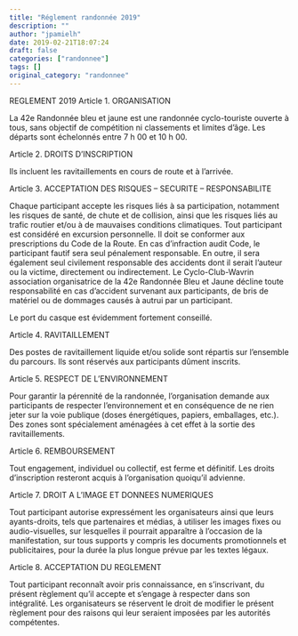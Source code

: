 ```yaml
---
title: "Réglement randonnée 2019"
description: ""
author: "jpamielh"
date: 2019-02-21T18:07:24
draft: false
categories: ["randonnee"]
tags: []
original_category: "randonnee"
---
```


REGLEMENT 2019
Article 1. ORGANISATION

La 42e Randonnée bleu et jaune est une randonnée cyclo-touriste ouverte à tous, sans objectif de compétition ni classements et limites d’âge. Les départs sont échelonnés entre 7&nbsp;h&nbsp;00 et 10&nbsp;h&nbsp;00.

Article 2. DROITS D’INSCRIPTION

Ils incluent les ravitaillements en cours de route et à l’arrivée.

Article 3. ACCEPTATION DES RISQUES – SECURITE – RESPONSABILITE

Chaque participant accepte les risques liés à sa participation, notamment les risques de santé, de chute et de collision, ainsi que les risques liés au trafic routier et/ou à de mauvaises conditions climatiques.
Tout participant est considéré en excursion personnelle. Il doit se conformer aux prescriptions du Code de la Route. En cas d’infraction audit Code, le participant fautif sera seul pénalement responsable. En outre, il sera également seul civilement responsable des accidents dont il serait l’auteur ou la victime, directement ou indirectement.
Le Cyclo-Club-Wavrin association organisatrice de la 42e Randonnée Bleu et Jaune décline toute responsabilité en cas d’accident survenant aux participants, de bris de matériel ou de dommages causés à autrui par un participant.

Le port du casque est évidemment fortement conseillé.

Article 4. RAVITAILLEMENT

Des postes de ravitaillement liquide et/ou solide sont répartis sur l’ensemble du parcours. Ils sont réservés aux participants dûment inscrits.

Article 5. RESPECT DE L’ENVIRONNEMENT

Pour garantir la pérennité de la randonnée, l’organisation demande aux participants de respecter l’environnement et en conséquence de ne rien jeter sur la voie publique (doses énergétiques, papiers, emballages, etc.). Des zones sont spécialement aménagées à cet effet à la sortie des ravitaillements.

Article 6. REMBOURSEMENT

Tout engagement, individuel ou collectif, est ferme et définitif. Les droits d’inscription resteront acquis à l’organisation quoiqu’il advienne.

Article 7. DROIT A L’IMAGE ET DONNEES NUMERIQUES

Tout participant autorise expressément les organisateurs ainsi que leurs ayants-droits, tels que partenaires et médias, à utiliser les images fixes ou audio-visuelles, sur lesquelles il pourrait apparaître à l’occasion de la manifestation, sur tous supports y compris les documents promotionnels et publicitaires, pour la durée la plus longue prévue par les textes légaux.

Article 8. ACCEPTATION DU REGLEMENT

Tout participant reconnaît avoir pris connaissance, en s’inscrivant, du présent règlement qu’il accepte et s’engage à respecter dans son intégralité.
Les organisateurs se réservent le droit de modifier le présent règlement pour des raisons qui leur seraient imposées par les autorités compétentes.